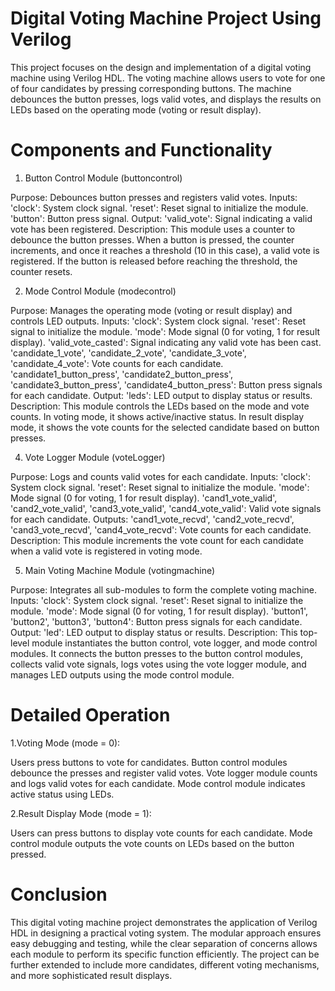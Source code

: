 # Digital Voting Machine Project Using Verilog
This project focuses on the design and implementation of a digital voting machine using Verilog HDL. The voting machine allows users to vote for one of four candidates by pressing corresponding buttons. The machine debounces the button presses, logs valid votes, and displays the results on LEDs based on the operating mode (voting or result display).
# Components and Functionality
1. Button Control Module (buttoncontrol)

Purpose: Debounces button presses and registers valid votes.
Inputs:
'clock': System clock signal.
'reset': Reset signal to initialize the module.
'button': Button press signal.
Output:
'valid_vote': Signal indicating a valid vote has been registered.
Description: This module uses a counter to debounce the button presses. When a button is pressed, the counter increments, and once it reaches a threshold (10 in this case), a valid vote is registered. If the button is released before reaching the threshold, the counter resets.

2. Mode Control Module (modecontrol)

Purpose: Manages the operating mode (voting or result display) and controls LED outputs.
Inputs:
'clock': System clock signal.
'reset': Reset signal to initialize the module.
'mode': Mode signal (0 for voting, 1 for result display).
'valid_vote_casted': Signal indicating any valid vote has been cast.
'candidate_1_vote', 'candidate_2_vote', 'candidate_3_vote', 'candidate_4_vote': Vote counts for each candidate.
'candidate1_button_press', 'candidate2_button_press', 'candidate3_button_press', 'candidate4_button_press': Button press signals for each candidate.
Output:
'leds': LED output to display status or results.
Description: This module controls the LEDs based on the mode and vote counts. In voting mode, it shows active/inactive status. In result display mode, it shows the vote counts for the selected candidate based on button presses.

4. Vote Logger Module (voteLogger)

Purpose: Logs and counts valid votes for each candidate.
Inputs:
'clock': System clock signal.
'reset': Reset signal to initialize the module.
'mode': Mode signal (0 for voting, 1 for result display).
'cand1_vote_valid', 'cand2_vote_valid', 'cand3_vote_valid', 'cand4_vote_valid': Valid vote signals for each candidate.
Outputs:
'cand1_vote_recvd', 'cand2_vote_recvd', 'cand3_vote_recvd', 'cand4_vote_recvd': Vote counts for each candidate.
Description: This module increments the vote count for each candidate when a valid vote is registered in voting mode.

5. Main Voting Machine Module (votingmachine)

Purpose: Integrates all sub-modules to form the complete voting machine.
Inputs:
'clock': System clock signal.
'reset': Reset signal to initialize the module.
'mode': Mode signal (0 for voting, 1 for result display).
'button1', 'button2', 'button3', 'button4': Button press signals for each candidate.
Output:
'led': LED output to display status or results.
Description: This top-level module instantiates the button control, vote logger, and mode control modules. It connects the button presses to the button control modules, collects valid vote signals, logs votes using the vote logger module, and manages LED outputs using the mode control module.
# Detailed Operation
1.Voting Mode (mode = 0):

Users press buttons to vote for candidates.
Button control modules debounce the presses and register valid votes.
Vote logger module counts and logs valid votes for each candidate.
Mode control module indicates active status using LEDs.

2.Result Display Mode (mode = 1):

Users can press buttons to display vote counts for each candidate.
Mode control module outputs the vote counts on LEDs based on the button pressed.
# Conclusion
This digital voting machine project demonstrates the application of Verilog HDL in designing a practical voting system. The modular approach ensures easy debugging and testing, while the clear separation of concerns allows each module to perform its specific function efficiently. The project can be further extended to include more candidates, different voting mechanisms, and more sophisticated result displays.

